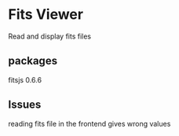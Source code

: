 # Fits Viewer
Read and display fits files

## packages
fitsjs 0.6.6

## Issues
reading fits file in the frontend gives wrong values
